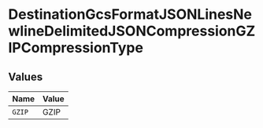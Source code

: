 # DestinationGcsFormatJSONLinesNewlineDelimitedJSONCompressionGZIPCompressionType


## Values

| Name   | Value  |
| ------ | ------ |
| `GZIP` | GZIP   |